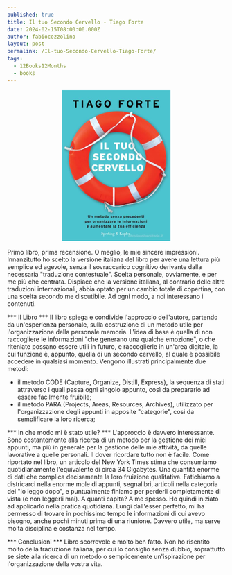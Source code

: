 ```yaml
---
published: true
title: Il tuo Secondo Cervello - Tiago Forte
date: 2024-02-15T08:00:00.000Z
author: fabiocozzolino
layout: post
permalink: /Il-tuo-Secondo-Cervello-Tiago-Forte/
tags:
  - 12Books12Months
  - books
---
```

<p align="center">
  <img src="/assets/img/headline/secondo-cervello.jpeg" alt="Il tuo Secondo Cervello" width="250">
</p>
Primo libro, prima recensione. O meglio, le mie sincere impressioni. Innanzitutto ho scelto la versione italiana del libro per avere una lettura più semplice ed agevole, senza il sovraccarico cognitivo derivante dalla necessaria "traduzione contestuale". Scelta personale, ovviamente, e per me più che centrata. Dispiace che la versione italiana, al contrario delle altre traduzioni internazionali, abbia optato per un cambio totale di copertina, con una scelta secondo me discutibile. Ad ogni modo, a noi interessano i contenuti.

*** Il Libro ***
Il libro spiega e condivide l'approccio dell'autore, partendo da un'esperienza personale, sulla costruzione di un metodo utile per l'organizzazione della personale memoria. L'idea di base è quella di non raccogliere le informazioni "che generano una qualche emozione", o che riteniate possano essere utili in futuro, e raccoglierle in un'area digitale, la cui funzione è, appunto, quella di un secondo cervello, al quale è possibile accedere in qualsiasi momento.
Vengono illustrati principalmente due metodi: 
- il metodo CODE (Capture, Organize, Distill, Express), la sequenza di stati attraverso i quali passa ogni singolo appunto, così da prepararlo ad essere facilmente fruibile;
- il metodo PARA (Projects, Areas, Resources, Archives), utilizzato per l'organizzazione degli appunti in apposite "categorie", così da semplificare la loro ricerca;

*** In che modo mi è stato utile? ***
L'approccio è davvero interessante. Sono costantemente alla ricerca di un metodo per la gestione dei miei appunti, ma più in generale per la gestione delle mie attività, da quelle lavorative a quelle personali. Il dover ricordare tutto non è facile. Come riportato nel libro, un articolo del New York Times stima che consumiamo quotidianamente l'equivalente di circa 34 Gigabytes. Una quantità enorme di dati che complica decisamente la loro fruizione qualitativa. Fatichiamo a districarci nella enorme mole di appunti, segnalibri, articoli nella categoria del "lo leggo dopo", e puntualmente finiamo per perderli completamente di vista (e non leggerli mai). A quanti capita? A me spesso.
Ho quindi iniziato ad applicarlo nella pratica quotidiana. Lungi dall'esser perfetto, mi ha permesso di trovare in pochissimo tempo le informazioni di cui avevo bisogno, anche pochi minuti prima di una riunione. Davvero utile, ma serve molta disciplina e costanza nel tempo.

*** Conclusioni ***
Libro scorrevole e molto ben fatto. Non ho risentito molto della traduzione italiana, per cui lo consiglio senza dubbio, soprattutto se siete alla ricerca di un metodo o semplicemente un'ispirazione per l'organizzazione della vostra vita.
